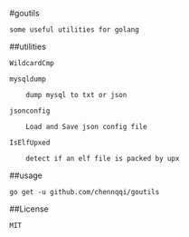 #goutils

	some useful utilities for golang


##utilities

	WildcardCmp

	mysqldump
	
		dump mysql to txt or json

	jsonconfig

		Load and Save json config file
		
	IsElfUpxed
		
		detect if an elf file is packed by upx

##usage

	go get -u github.com/chennqqi/goutils

##License

	MIT
